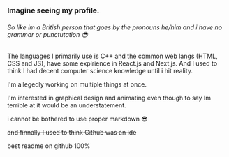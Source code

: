 ### Imagine seeing my profile.

###### So like im a British person that goes by the pronouns he/him and i have no grammar or punctutation 😎

The languages I primarily use is C++ and the common web langs (HTML, CSS and JS), have some expirience in React.js and Next.js. And I used to think I had decent computer science knowledge until i hit reality. 

I'm allegedly working on multiple things at once.

I'm interested in graphical design and animating even though to say Im terrible at it would be an understatement.

i cannot be bothered to use proper markdown 😎

~~and finnally I used to think Github was an ide~~


best readme on github 100%
